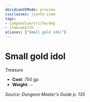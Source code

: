 ```yaml
---
obsidianUIMode: preview
cssclasses: json5e-item
tags:
- compendium/src/5e/dmg
- item/wealth
aliases: ["Small gold idol"]
---
```

# Small gold idol
*Treasure*  

- **Cost**: 750 gp
- **Weight**: ⏤

*Source: Dungeon Master's Guide p. 135*